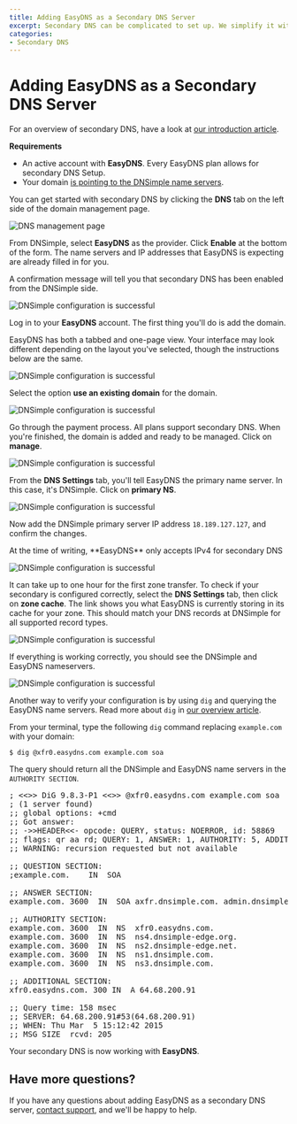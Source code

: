 ```yaml
---
title: Adding EasyDNS as a Secondary DNS Server
excerpt: Secondary DNS can be complicated to set up. We simplify it with provider-specific settings for EasyDNS.
categories:
- Secondary DNS
---
```


# Adding EasyDNS as a Secondary DNS Server

For an overview of secondary DNS, have a look at [our introduction article](/articles/secondary-dns).

**Requirements**

* An active account with **EasyDNS**. Every EasyDNS plan allows for secondary DNS Setup.
* Your domain [is pointing to the DNSimple name servers](/articles/pointing-domain-to-dnsimple).

You can get started with secondary DNS by clicking the **DNS** tab on the left side of the domain management page.

![DNS management page](/files/setup-secondary-dns.png)

From DNSimple, select **EasyDNS** as the provider. Click **Enable** at the bottom of the form. The name servers and IP addresses that EasyDNS is expecting are already filled in for you.

A confirmation message will tell you that secondary DNS has been enabled from the DNSimple side.

![DNSimple configuration is successful](/files/secondary-dns-confirmation-message.png)

Log in to your **EasyDNS** account. The first thing you'll do is add the domain.

<info>
EasyDNS has both a tabbed and one-page view. Your interface may look different depending on the layout you've selected, though the instructions below are the same.
</info>

![DNSimple configuration is successful](/files/easy-dns-add-domain.png)

Select the option **use an existing domain** for the domain.

![DNSimple configuration is successful](/files/easy-dns-get-dns.png)

Go through the payment process. All plans support secondary DNS. When you're finished, the domain is added and ready to be managed. Click on **manage**.

![DNSimple configuration is successful](/files/easy-dns-ready-to-configure.png)

From the **DNS Settings** tab, you'll tell EasyDNS the primary name server. In this case, it's DNSimple. Click on **primary NS**.

![DNSimple configuration is successful](/files/easy-dns-domain-admin.png)

Now add the DNSimple primary server IP address `18.189.127.127`, and confirm the changes.

<info>
  At the time of writing, **EasyDNS** only accepts IPv4 for secondary DNS
</info>

![DNSimple configuration is successful](/files/easy-dns-adding-dnsimple-ip.png)

It can take up to one hour for the first zone transfer. To check if your secondary is configured correctly, select the **DNS Settings** tab, then click on **zone cache**. The link shows you what EasyDNS is currently storing in its cache for your zone. This should match your DNS records at DNSimple for all supported record types.

![DNSimple configuration is successful](/files/easy-dns-tools.png)

If everything is working correctly, you should see the DNSimple and EasyDNS nameservers.

![DNSimple configuration is successful](/files/easy-dns-secondary-zone.png)

Another way to verify your configuration is by using `dig` and querying the EasyDNS name servers. Read more about `dig` in [our overview article](/articles/how-dig/).

From your terminal, type the following `dig` command replacing `example.com` with your domain:

`$ dig @xfr0.easydns.com example.com soa`

The query should return all the DNSimple and EasyDNS name servers in the `AUTHORITY SECTION`.

<pre>
; <<>> DiG 9.8.3-P1 <<>> @xfr0.easydns.com example.com soa
; (1 server found)
;; global options: +cmd
;; Got answer:
;; ->>HEADER<<- opcode: QUERY, status: NOERROR, id: 58869
;; flags: qr aa rd; QUERY: 1, ANSWER: 1, AUTHORITY: 5, ADDITIONAL: 1
;; WARNING: recursion requested but not available

;; QUESTION SECTION:
;example.com.    IN  SOA

;; ANSWER SECTION:
example.com. 3600  IN  SOA axfr.dnsimple.com. admin.dnsimple.com. 1425558979 86400 7200 604800 300

;; AUTHORITY SECTION:
example.com. 3600  IN  NS  xfr0.easydns.com.
example.com. 3600  IN  NS  ns4.dnsimple-edge.org.
example.com. 3600  IN  NS  ns2.dnsimple-edge.net.
example.com. 3600  IN  NS  ns1.dnsimple.com.
example.com. 3600  IN  NS  ns3.dnsimple.com.

;; ADDITIONAL SECTION:
xfr0.easydns.com. 300 IN  A 64.68.200.91

;; Query time: 158 msec
;; SERVER: 64.68.200.91#53(64.68.200.91)
;; WHEN: Thu Mar  5 15:12:42 2015
;; MSG SIZE  rcvd: 205
</pre>

Your secondary DNS is now working with **EasyDNS**.

## Have more questions?

If you have any questions about adding EasyDNS as a secondary DNS server, [contact support](https://dnsimple.com/feedback), and we'll be happy to help.
